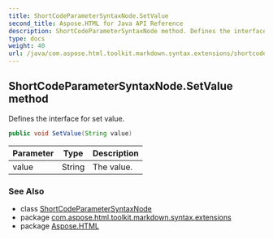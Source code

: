 ```yaml
---
title: ShortCodeParameterSyntaxNode.SetValue
second_title: Aspose.HTML for Java API Reference
description: ShortCodeParameterSyntaxNode method. Defines the interface for set value
type: docs
weight: 40
url: /java/com.aspose.html.toolkit.markdown.syntax.extensions/shortcodeparametersyntaxnode/setvalue/
---
```

## ShortCodeParameterSyntaxNode.SetValue method

Defines the interface for set value.

```java
public void SetValue(String value)
```

| Parameter | Type | Description |
| --- | --- | --- |
| value | String | The value. |

### See Also

* class [ShortCodeParameterSyntaxNode](../)
* package [com.aspose.html.toolkit.markdown.syntax.extensions](../../shortcodeparametersyntaxnode/)
* package [Aspose.HTML](../../../)
